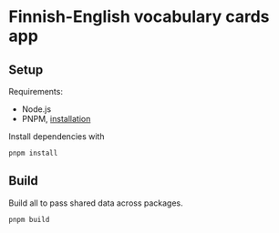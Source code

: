 # Finnish-English vocabulary cards app

## Setup

Requirements:

- Node.js
- PNPM, [installation](https://pnpm.io/installation)

Install dependencies with

```
pnpm install
```

## Build

Build all to pass shared data across packages.

```
pnpm build
```
